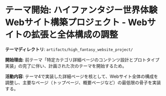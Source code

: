 # テーマ開始: ハイファンタジー世界体験Webサイト構築プロジェクト - Webサイトの拡張と全体構成の調整

**テーマディレクトリ**: `artifacts/high_fantasy_website_project/`

**開始理由**: 前テーマ「特定カテゴリ詳細ページのコンテンツ設計とプロトタイプ実装」の完了に伴い、計画された次のテーマを開始するため。

**活動内容**: テーマ4で実装した詳細ページを核として、Webサイト全体の構成を調整し、主要なページ（トップページ、概要ページなど）の最低限の骨子を実装する。
